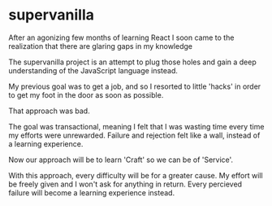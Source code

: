 # supervanilla

After an agonizing few months of learning React I soon came to the realization that there are glaring gaps in my knowledge

The supervanilla project is an attempt to plug those holes and gain a deep understanding of the JavaScript language instead.

My previous goal was to get a job, and so I resorted to little 'hacks' in order to get my foot in the door as soon as possible.

That approach was bad.

The goal was transactional, meaning I felt that I was wasting time every time my efforts were unrewarded. Failure and rejection felt like a wall, instead of a learning experience.

Now our approach will be to learn 'Craft' so we can be of 'Service'.

With this approach, every difficulty will be for a greater cause. My effort will be freely given and I won't ask for anything in return. Every percieved failure will become a learning experience instead.
